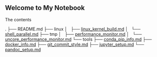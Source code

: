 ## Welcome to My Notebook

The contents

.
├── README.md
├── linux
│   ├── [linux_kernel_build.md](https://li12242.github.io/notebook/linux/linux_kernel_build)
│   └── [shell_parallel.md](https://li12242.github.io/notebook/linux/shell_parallel)
├── tmp
│   ├── [performance_monitor.md](https://li12242.github.io/notebook/tmp/performance_monitor)
│   └── [uncore_performance_monitor.md](https://li12242.github.io/notebook/tmp/uncore_performance_monitor)
└── tools
    ├── [conda_pip_info.md](https://li12242.github.io/notebook/tools/conda_pip_info)
    ├── [docker_info.md](https://li12242.github.io/notebook/tools/docker_info)
    ├── [git_commit_style.md](https://li12242.github.io/notebook/tools/git_commit_style)
    ├── [jupyter_setup.md](https://li12242.github.io/notebook/tools/jupyter_setup)
    └── [pandoc_setup.md](https://li12242.github.io/notebook/tools/pandoc_setup)
